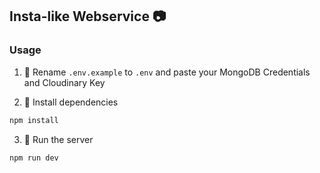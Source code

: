 ## Insta-like Webservice :camera:

### Usage

1. :key: Rename `.env.example` to `.env` and paste your MongoDB Credentials and Cloudinary Key

2. :pill: Install dependencies

```bash
npm install
```

3. :running: Run the server

```bash
npm run dev
```
